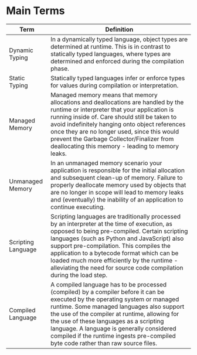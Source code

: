 # Main Terms

| Term | Definition |
|------|------------|
| Dynamic Typing | In a dynamically typed language, object types are determined at runtime.  This is in contrast to statically typed languages, where types are determined and enforced during the compilation phase. |
| Static Typing | Statically typed languages infer or enforce types for values during compilation or interpretation. |
| Managed Memory | Managed memory means that memory allocations and deallocations are handled by the runtime or interpreter that your application is running inside of.  Care should still be taken to avoid indefinitely hanging onto object references once they are no longer used, since this would prevent the Garbage Collector/Finalizer from deallocating this memory - leading to memory leaks. |
| Unmanaged Memory | In an unmanaged memory scenario your application is responsible for the initial allocation and subsequent clean-up of memory.  Failure to properly deallocate memory used by objects that are no longer in scope will lead to memory leaks and (eventually) the inability of an application to continue executing. |
| Scripting Language | Scripting languages are traditionally processed by an interpreter at the time of execution, as opposed to being pre-compiled.  Certain scripting languages (such as Python and JavaScript) also support pre-compilation.  This compiles the application to a bytecode format which can be loaded much more efficiently by the runtime - alleviating the need for source code compilation during the load step. |
| Compiled Language | A compiled language has to be processed (compiled) by a compiler before it can be executed by the operating system or managed runtime.  Some managed languages also support the use of the compiler at runtime, allowing for the use of these languages as a scripting language.  A language is generally considered compiled if the runtime ingests pre-compiled byte code rather than raw source files. |